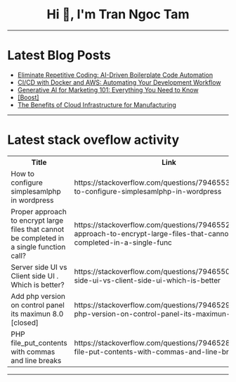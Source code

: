 <h1 align="center">Hi 👋, I'm Tran Ngoc Tam</h1>

---

# Latest Blog Posts 
<!-- BLOG-POST-LIST:START -->
- [Eliminate Repetitive Coding: AI-Driven Boilerplate Code Automation](https://dev.to/getambassador2024/eliminate-repetitive-coding-ai-driven-boilerplate-code-automation-4pnf)
- [CI/CD with Docker and AWS: Automating Your Development Workflow](https://dev.to/mobisoftinfotech/cicd-with-docker-and-aws-automating-your-development-workflow-11f1)
- [Generative AI for Marketing 101: Everything You Need to Know](https://dev.to/vaishali2/generative-ai-for-marketing-101-everything-you-need-to-know-4g90)
- [[Boost]](https://dev.to/marcuskohlberg/-4a2g)
- [The Benefits of Cloud Infrastructure for Manufacturing](https://dev.to/astutemarketing/the-benefits-of-cloud-infrastructure-for-manufacturing-1183)
<!-- BLOG-POST-LIST:END -->

---

# Latest stack oveflow activity
<table>
  <tr><th>Title</th><th>Link</th></tr>
  <!-- STACKOVERFLOW:START --><tr><td>How to configure simplesamlphp in wordpress</td><td>https://stackoverflow.com/questions/79465530/how-to-configure-simplesamlphp-in-wordpress</td></tr><tr><td>Proper approach to encrypt large files that cannot be completed in a single function call?</td><td>https://stackoverflow.com/questions/79465524/proper-approach-to-encrypt-large-files-that-cannot-be-completed-in-a-single-func</td></tr><tr><td>Server side UI vs Client side UI . Which is better?</td><td>https://stackoverflow.com/questions/79465507/server-side-ui-vs-client-side-ui-which-is-better</td></tr><tr><td>Add php version on control panel its maximun 8.0 [closed]</td><td>https://stackoverflow.com/questions/79465293/add-php-version-on-control-panel-its-maximun-8-0</td></tr><tr><td>PHP file_put_contents with commas and line breaks</td><td>https://stackoverflow.com/questions/79465284/php-file-put-contents-with-commas-and-line-breaks</td></tr><!-- STACKOVERFLOW:END -->
</table>

---


